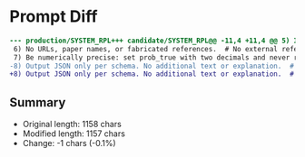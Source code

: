 # Prompt Diff

```diff
--- production/SYSTEM_RPL+++ candidate/SYSTEM_RPL@@ -11,4 +11,4 @@ 5) Include 2–4 contrary considerations that could make you wrong.  # Require counterarguments
 6) No URLs, paper names, or fabricated references.  # No external references
 7) Be numerically precise: set prob_true with two decimals and never round to 0 or 1 unless logically entailed.  # Avoid extremes
-8) Output JSON only per schema. No additional text or explanation.  # Clean output
+8) Output JSON only per schema. No additional text or explanation.  # Clean output
```

## Summary

- Original length: 1158 chars
- Modified length: 1157 chars
- Change: -1 chars (-0.1%)
